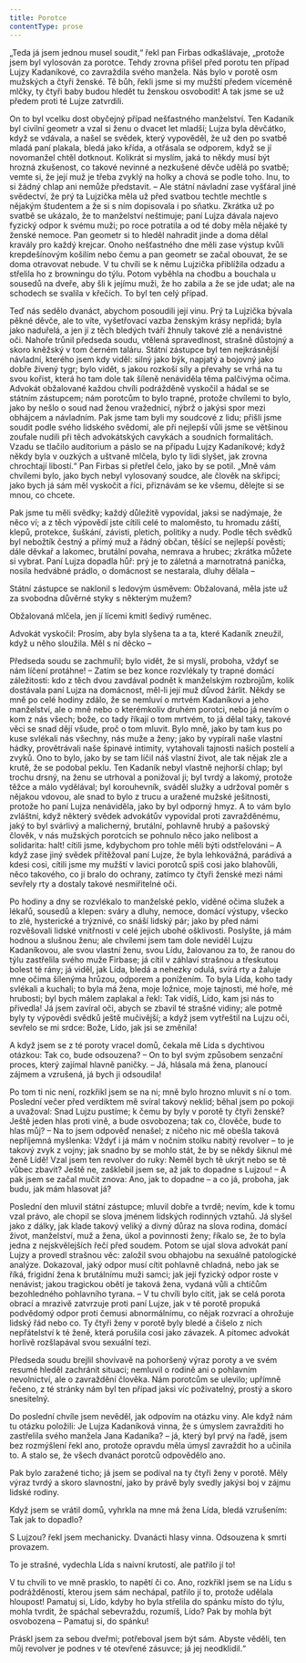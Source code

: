 ```yaml
---
title: Porotce
contentType: prose
---
```


„Teda já jsem jednou musel soudit,“ řekl pan Firbas odkašlávaje, „protože jsem byl vylosován za porotce. Tehdy zrovna přišel před porotu ten případ Lujzy Kadaníkové, co zavraždila svého manžela. Nás bylo v porotě osm mužských a čtyři ženské. Tě bůh, řekli jsme si my mužští předem víceméně mlčky, ty čtyři baby budou hledět tu ženskou osvobodit! A tak jsme se už předem proti té Lujze zatvrdili.

On to byl vcelku dost obyčejný případ nešťastného manželství. Ten Kadaník byl civilní geometr a vzal si ženu o dvacet let mladší; Lujza byla děvčátko, když se vdávala, a našel se svědek, který vypověděl, že už den po svatbě mladá paní plakala, bledá jako křída, a otřásala se odporem, když se jí novomanžel chtěl dotknout. Kolikrát si myslím, jaká to někdy musí být hrozná zkušenost, co takové nevinné a nezkušené děvče udělá po svatbě; vemte si, že její muž je třeba zvyklý na holky a chová se podle toho. Inu, to si žádný chlap ani nemůže představit. – Ale státní návladní zase vyšťáral jiné svědectví, že prý ta Lujzička měla už před svatbou techtle mechtle s nějakým študentem a že si s ním dopisovala i po sňatku. Zkrátka už po svatbě se ukázalo, že to manželství neštimuje; paní Lujza dávala najevo fyzický odpor k svému muži; po roce potratila a od té doby měla nějaké ty ženské nemoce. Pan geometr si to hleděl nahradit jinde a doma dělal kravály pro každý krejcar. Onoho nešťastného dne měli zase výstup kvůli krepdešínovým košilím nebo čemu a pan geometr se začal obouvat, že se doma otravovat nebude. V tu chvíli se k němu Lujzička přiblížila odzadu a střelila ho z browningu do týlu. Potom vyběhla na chodbu a bouchala u sousedů na dveře, aby šli k jejímu muži, že ho zabila a že se jde udat; ale na schodech se svalila v křečích. To byl ten celý případ.

Teď nás sedělo dvanáct, abychom posoudili její vinu. Prý ta Lujzička bývala pěkné děvče, ale to víte, vyšetřovací vazba ženským krásy nepřidá; byla jako naduřelá, a jen jí z těch bledých tváří žhnuly takové zlé a nenávistné oči. Nahoře trůnil předseda soudu, vtělená spravedlnost, strašně důstojný a skoro kněžský v tom černém taláru. Státní zástupce byl ten nejkrásnější návladní, kterého jsem kdy viděl: silný jako býk, napjatý a bojovný jako dobře živený tygr; bylo vidět, s jakou rozkoší síly a převahy se vrhá na tu svou kořist, která ho tam dole tak šíleně nenáviděla těma palčivýma očima. Advokát obžalované každou chvíli podrážděně vyskočil a hádal se se státním zástupcem; nám porotcům to bylo trapné, protože chvílemi to bylo, jako by nešlo o soud nad ženou vražednicí, nýbrž o jakýsi spor mezi obhájcem a návladním. Pak jsme tam byli my soudcové z lidu; přišli jsme soudit podle svého lidského svědomí, ale při nejlepší vůli jsme se většinou zoufale nudili při těch advokátských cavykách a soudních formalitách. Vzadu se tlačilo auditorium a páslo se na případu Lujzy Kadaníkové; když někdy byla v ouzkých a uštvaně mlčela, bylo ty lidi slyšet, jak zrovna chrochtají libostí.“ Pan Firbas si přetřel čelo, jako by se potil. „Mně vám chvílemi bylo, jako bych nebyl vylosovaný soudce, ale člověk na skřipci; jako bych já sám měl vyskočit a říci, přiznávám se ke všemu, dělejte si se mnou, co chcete.

Pak jsme tu měli svědky; každý důležitě vypovídal, jaksi se nadýmaje, že něco ví; a z těch výpovědí jste cítili celé to maloměsto, tu hromadu záští, klepů, protekce, šuškání, závisti, pletich, politiky a nudy. Podle těch svědků byl nebožtík čestný a přímý muž a řádný občan, těšící se nejlepší pověsti; dále děvkař a lakomec, brutální povaha, nemrava a hrubec; zkrátka můžete si vybrat. Paní Lujza dopadla hůř: prý je to záletná a marnotratná panička, nosila hedvábné prádlo, o domácnost se nestarala, dluhy dělala –

Státní zástupce se naklonil s ledovým úsměvem: Obžalovaná, měla jste už za svobodna důvěrné styky s některým mužem?

Obžalovaná mlčela, jen jí lícemi kmitl šedivý ruměnec.

Advokát vyskočil: Prosím, aby byla slyšena ta a ta, které Kadaník zneužil, když u něho sloužila. Měl s ní děcko –

Předseda soudu se zachmuřil; bylo vidět, že si myslí, proboha, vždyť se nám líčení protáhne! – Zatím se bez konce rozvlékaly ty trapné domácí záležitosti: kdo z těch dvou zavdával podnět k manželským rozbrojům, kolik dostávala paní Lujza na domácnost, měl-li její muž důvod žárlit. Někdy se mně po celé hodiny zdálo, že se nemluví o mrtvém Kadaníkovi a jeho manželství, ale o mně nebo o kterémkoliv druhém porotci, nebo já nevím o kom z nás všech; bože, co tady říkají o tom mrtvém, to já dělal taky, takové věci se snad dějí všude, proč o tom mluvit. Bylo mně, jako by tam kus po kuse svlékali nás všechny, nás muže a ženy; jako by vypírali naše vlastní hádky, provětrávali naše špinavé intimity, vytahovali tajnosti našich postelí a zvyků. Ono to bylo, jako by se tam líčil náš vlastní život, ale tak nějak zle a krutě, že se podobal peklu. Ten Kadaník nebyl vlastně nejhorší chlap; byl trochu drsný, na ženu se utrhoval a ponižoval ji; byl tvrdý a lakomý, protože těžce a málo vydělával; byl korouhevník, sváděl služky a udržoval poměr s nějakou vdovou, ale snad to bylo z trucu a uražené mužské ješitnosti, protože ho paní Lujza nenáviděla, jako by byl odporný hmyz. A to vám bylo zvláštní, když některý svědek advokátův vypovídal proti zavražděnému, jaký to byl svárlivý a malicherný, brutální, pohlavně hrubý a pašovský člověk, v nás mužských porotcích se pohnulo něco jako nelibost a solidarita: halt! cítili jsme, kdybychom pro tohle měli býti odstřelováni – A když zase jiný svědek přitěžoval paní Lujze, že byla lehkovážná, parádivá a kdesi cosi, cítili jsme my mužští v lavici porotců spíš cosi jako blahovůli, něco takového, co ji bralo do ochrany, zatímco ty čtyři ženské mezi námi sevřely rty a dostaly takové nesmiřitelné oči.

Po hodiny a dny se rozvlékalo to manželské peklo, viděné očima služek a lékařů, sousedů a klepen: sváry a dluhy, nemoce, domácí výstupy, všecko to zlé, hysterické a trýznivé, co snáší lidský pár; jako by před námi rozvěšovali lidské vnitřnosti v celé jejich ubohé ošklivosti. Poslyšte, já mám hodnou a slušnou ženu; ale chvílemi jsem tam dole neviděl Lujzu Kadaníkovou, ale svou vlastní ženu, svou Lídu, žalovanou za to, že ranou do týlu zastřelila svého muže Firbase; já cítil v záhlaví strašnou a třeskutou bolest té rány; já viděl, jak Lída, bledá a nehezky odulá, svírá rty a žaluje mne očima šílenýma hrůzou, odporem a ponížením. To byla Lída, koho tady svlékali a kuchali; to byla má žena, moje ložnice, moje tajnosti, mé hoře, mé hrubosti; byl bych málem zaplakal a řekl: Tak vidíš, Lído, kam jsi nás to přivedla! Já jsem zavíral oči, abych se zbavil té strašné vidiny; ale potmě byly ty výpovědi svědků ještě mučivější; a když jsem vytřeštil na Lujzu oči, sevřelo se mi srdce: Bože, Lído, jak jsi se změnila!

A když jsem se z té poroty vracel domů, čekala mě Lída s dychtivou otázkou: Tak co, bude odsouzena? – On to byl svým způsobem senzační proces, který zajímal hlavně paničky. – Já, hlásala má žena, planoucí zájmem a vzrušená, já bych ji odsoudila!

Po tom ti nic není, rozkřikl jsem se na ni; mně bylo hrozno mluvit s ní o tom. Poslední večer před verdiktem mě svíral takový neklid; běhal jsem po pokoji a uvažoval: Snad Lujzu pustíme; k čemu by byly v porotě ty čtyři ženské? Ještě jeden hlas proti vině, a bude osvobozena; tak co, člověče, bude to hlas můj? – Na to jsem odpověď nenašel; z ničeho nic mě obešla taková nepříjemná myšlenka: Vždyť i já mám v nočním stolku nabitý revolver – to je takový zvyk z vojny; jak snadno by se mohlo stát, že by se někdy šiknul mé ženě Lídě! Vzal jsem ten revolver do ruky: Neměl bych tě ukrýt nebo se tě vůbec zbavit? Ještě ne, zašklebil jsem se, až jak to dopadne s Lujzou! – A pak jsem se začal mučit znova: Ano, jak to dopadne – a co já, proboha, jak budu, jak mám hlasovat já?

Poslední den mluvil státní zástupce; mluvil dobře a tvrdě; nevím, kde k tomu vzal právo, ale chopil se slova jménem lidských rodinných vztahů. Já slyšel jako z dálky, jak klade takový veliký a divný důraz na slova rodina, domácí život, manželství, muž a žena, úkol a povinnosti ženy; říkalo se, že to byla jedna z nejskvělejších řečí před soudem. Potom se ujal slova advokát paní Lujzy a provedl strašnou věc: založil svou obhajobu na sexuálně patologické analýze. Dokazoval, jaký odpor musí cítit pohlavně chladná, nebo jak se říká, frigidní žena k brutálnímu muži samci; jak její fyzický odpor roste v nenávist; jakou tragickou obětí je taková žena, vydaná vůli a chtíčům bezohledného pohlavního tyrana. – V tu chvíli bylo cítit, jak se celá porota obrací a mrazivě zatvrzuje proti paní Lujze, jak v té porotě propuká podvědomý odpor proti čemusi abnormálnímu, co nějak rozvrací a ohrožuje lidský řád nebo co. Ty čtyři ženy v porotě byly bledé a čišelo z nich nepřátelství k té ženě, která porušila cosi jako závazek. A pitomec advokát horlivě rozšlapával svou sexuální tezi.

Předseda soudu brejlil shovívavě na pohoršený výraz poroty a ve svém resumé hleděl zachránit situaci; nemluvil o rodině ani o pohlavním nevolnictví, ale o zavraždění člověka. Nám porotcům se ulevilo; upřímně řečeno, z té stránky nám byl ten případ jaksi víc poživatelný, prostý a skoro snesitelný.

Do poslední chvíle jsem nevěděl, jak odpovím na otázku viny. Ale když nám tu otázku položili: Je Lujza Kadaníková vinna, že s úmyslem zavražditi ho zastřelila svého manžela Jana Kadaníka? – já, který byl prvý na řadě, jsem bez rozmýšlení řekl ano, protože opravdu měla úmysl zavraždit ho a učinila to. A stalo se, že všech dvanáct porotců odpovědělo ano.

Pak bylo zaražené ticho; já jsem se podíval na ty čtyři ženy v porotě. Měly výraz tvrdý a skoro slavnostní, jako by právě byly svedly jakýsi boj v zájmu lidské rodiny.

Když jsem se vrátil domů, vyhrkla na mne má žena Lída, bledá vzrušením: Tak jak to dopadlo?

S Lujzou? řekl jsem mechanicky. Dvanácti hlasy vinna. Odsouzena k smrti provazem.

To je strašné, vydechla Lída s naivní krutostí, ale patřilo jí to!

V tu chvíli to ve mně prasklo, to napětí či co. Ano, rozkřikl jsem se na Lídu s podrážděností, kterou jsem sám nechápal, patřilo jí to, protože udělala hloupost! Pamatuj si, Lído, kdyby ho byla střelila do spánku místo do týlu, mohla tvrdit, že spáchal sebevraždu, rozumíš, Lído? Pak by mohla být osvobozena – Pamatuj si, do spánku!

Práskl jsem za sebou dveřmi; potřeboval jsem být sám. Abyste věděli, ten můj revolver je podnes v té otevřené zásuvce; já jej neodklidil.“

